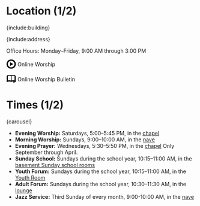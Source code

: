 # Location (1/2)

{include:building}

{include:address}

Office Hours: Monday–Friday, 9:00&nbsp;AM through 3:00&nbsp;PM

<p>
  <a style="text-decoration: none;" target="_blank" href="https://www.facebook.com/Live-Worship-113278686716424/">
    <img class="interface" style="vertical-align: middle;" alt="Play Video Icon" src="./theme/icons/video.png">
    <span style="vertical-align: middle;">Online Worship</span>
  </a>
</p>
<p>
  <a style="text-decoration: none;" target="_blank" href="content/documents/bulletin.pdf">
    <img class="interface" style="vertical-align: middle; padding: 2px 1px;" alt="Open Book Icon" src="./theme/icons/book-open.png">
    <span style="vertical-align: middle;">Online Worship Bulletin</span>
  </a>
</p>

# Times (1/2)

{carousel}

*   **Evening Worship:** Saturdays, 5:00–5:45 PM, in the
    [chapel](visit.cgi#chapel)
*   **Morning Worship:** Sundays, 9:00–10:00&nbsp;AM, in the
    [nave](visit.cgi#nave)
*   **Evening Prayer:** Wednesdays, 5:30–5:50&nbsp;PM, in the
    [chapel](visit.cgi#chapel) Only September through April.
*   **Sunday School:** Sundays during the school year, 10:15–11:00&nbsp;AM, in
    the [basement Sunday school rooms](visit.cgi#sunday-school-rooms)
*   **Youth Forum:** Sundays during the school year, 10:15–11:00&nbsp;AM, in the
    [Youth Room](visit.cgi#youth-room)
*   **Adult Forum:** Sundays during the school year, 10:30–11:30&nbsp;AM,
    in the [lounge](visit.cgi#lounge)
*   **Jazz Service:** Third Sunday of every month, 9:00-10:00&nbsp;AM, in the
    [nave](visit.cgi#nave)
